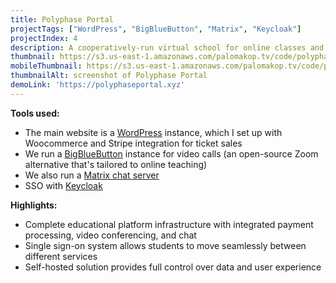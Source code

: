 ```yaml
---
title: Polyphase Portal
projectTags: ["WordPress", "BigBlueButton", "Matrix", "Keycloak"]
projectIndex: 4
description: A cooperatively-run virtual school for online classes and workshops
thumbnail: https://s3.us-east-1.amazonaws.com/palomakop.tv/code/polyphase.png
mobileThumbnail: https://s3.us-east-1.amazonaws.com/palomakop.tv/code/polyphase_mobile.png
thumbnailAlt: screenshot of Polyphase Portal
demoLink: 'https://polyphaseportal.xyz'
---
```


**Tools used:**
- The main website is a [WordPress](https://wordpress.org/) instance, which I set up with Woocommerce and Stripe integration for ticket sales
- We run a [BigBlueButton](https://bigbluebutton.org/) instance for video calls (an open-source Zoom alternative that's tailored to online teaching)
- We also run a [Matrix chat server](https://matrix.org/)
- SSO with [Keycloak](https://www.keycloak.org/)

**Highlights:**
- Complete educational platform infrastructure with integrated payment processing, video conferencing, and chat
- Single sign-on system allows students to move seamlessly between different services
- Self-hosted solution provides full control over data and user experience